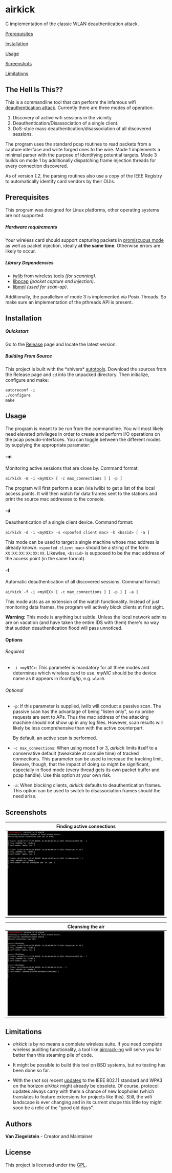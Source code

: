 # airkick
C implementation of the classic WLAN deauthentication attack.

[Prerequisites](#Prerequisites)

[Installation](#Installation)

[Usage](#Usage)

[Screenshots](#Screenshots)

[Limitations](#Limitations)

## The Hell Is This??
This is a commandline tool that can perform the infamous
wifi [deauthentication attack](https://en.wikipedia.org/wiki/Wi-Fi_deauthentication_attack). 
Currently there are three modes of operation:

1. Discovery of active wifi sessions in the vicinity.
2. Deauthentication/Disassociation of a single client.
3. DoS-style mass deauthentication/disassociation of all discovered sessions.

The program uses the standard pcap routines to read packets from a capture interface
and write forged ones to the wire. Mode 1 implements a minimal parser with the purpose
of identifying potential targets. Mode 3 builds on mode 1 by additionally dispatching 
frame injection threads for every connection discovered.

As of version *1.2*, the parsing routines also use a copy of the IEEE Registry to automatically identify
card vendors by their OUIs.

## Prerequisites
This program was designed for Linux platforms, other operating systems are not supported.

##### Hardware requirements
Your wireless card should support capturing packets in [promiscuous mode](https://en.wikipedia.org/wiki/Promiscuous_mode) 
as well as packet injection, ideally **at the same time**. Otherwise errors are likely to occur.

##### Library Dependencies
* [iwlib](https://hewlettpackard.github.io/wireless-tools/Tools.html) from wireless tools *(for scanning)*.
* [libpcap](http://www.tcpdump.org/) *(packet capture and injection)*.
* [libmnl](https://www.netfilter.org/projects/libmnl/index.html) *(used for scan-ap)*.

Additionally, the parallelism of mode 3 is implemented via Posix Threads. So make sure an implementation
of the pthreads API is present.

## Installation

##### Quickstart
Go to the [Release](https://github.com/Van-Ziegelstein/airkick/releases) page and locate the latest version. 

##### Building From Source
This project is built with the \*shivers\* [autotools](http://www.gnu.org/software/autoconf). Download the sources from
the Release page and `cd` into the unpacked directory. Then initialize, configure and make:

``` 
autoreconf -i
./configure
make
```


## Usage
The program is meant to be run from the commandline. You will most likely need elevated privileges in order
to create and perform I/O operations on the pcap pseudo-interfaces. You can toggle between the different
modes by supplying the appropriate parameter:

#### -m 
Monitoring active sessions that are close by. Command format:

`airkick -m -i <myNIC> [ -c max_connections ] [ -p ]`

The program will first perform a scan (via iwlib) to get a list of the
local access points. It will then watch for data frames sent to the stations
and print the source mac addresses to the console.

#### -d
Deauthentication of a single client device. Command format:

`airkick -d -i <myNIC> -s <spoofed client mac> -b <bssid> [ -a ]` 

This mode can be used to target a single machine whose mac address is already known.
`<spoofed client mac>` should be a string of the form `XX:XX:XX:XX:XX:XX`. Likewise, `<bssid>` 
is supposed to be the mac address of the access point (in the same format).

#### -f
Automatic deauthentication of all discovered sessions. Command format:

`airkick -f -i <myNIC> [ -c max_connections ] [ -p ] [ -a ]`

This mode acts as an extension of the watch functionality. 
Instead of just monitoring data frames, the program will actively block clients at first sight. 

**Warning:** This mode is anything but subtle. Unless the local network admins are on vacation
(and have taken the entire IDS with them) there's no way that sudden deauthentication flood will
pass unnoticed.

#### Options

###### Required
* `-i <myNIC>`: This parameter is mandatory for all three modes and determines which wireless card to use.
*myNIC* should be the device name as it appears in ifconfig/ip, e.g. `wlan0`.  

###### Optional
* `-p`: If this parameter is supplied, iwlib will conduct a passive scan. The passive scan has the
advantage of being "listen only", so no probe requests are sent to APs. Thus the mac address of the
attacking machine should not show up in any log files. However, scan results will likely be less 
comprehensive than with the active counterpart.

   By default, an active scan is performed.

* `-c max_connections`: When using mode 1 or 3, *airkick* limits itself to a conservative default 
(tweakable at compile time) of tracked connections. This parameter can be used to increase
the tracking limit. Beware, though, that the impact of doing so might be significant, especially
in flood mode (every thread gets its own packet buffer and pcap handle). Use this option at your own risk.

* `-a`: When blocking clients, *airkick* defaults to deauthentication frames. This option can be used to switch to disassociation frames should the need arise.

## Screenshots

| Finding active connections | 
| --- |
| <img src="screenshots/mon1.png"> | 

| Cleansing the air |
| --- |
| <img src="screenshots/flood1.png"> |


## Limitations

* *airkick* is by no means a complete wireless suite. If you need complete wireless auditing functionality, a tool
like [aircrack-ng](https://www.aircrack-ng.org/) will serve you far better than this steaming pile of code.

* It might be possible to build this tool on BSD systems, but no testing has been done so far.

* With the (not so) recent [updates](https://en.wikipedia.org/wiki/IEEE_802.11w-2009) to the IEEE 802.11 standard and 
WPA3 on the horizon *airkick* might already be obsolete. Of course, protocol updates always carry with them a chance
of new loopholes (which translates to feature extensions for projects like this). Still, the wifi landscape is ever changing 
and in its current shape this little toy might soon be a relic of the "good old days".

## Authors
**Van Ziegelstein** - Creator and Maintainer

## License
This project is licensed under the [GPL](COPYING).
